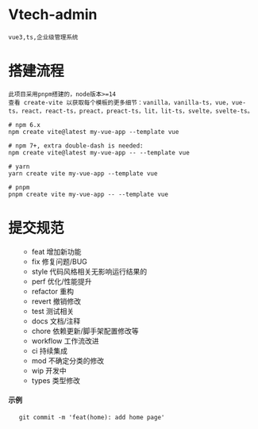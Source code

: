 # Vtech-admin
    vue3,ts,企业级管理系统

# 搭建流程
    此项目采用pnpm搭建的，node版本>=14
    查看 create-vite 以获取每个模板的更多细节：vanilla，vanilla-ts，vue，vue-ts，react，react-ts，preact，preact-ts，lit，lit-ts，svelte，svelte-ts。

```shell
# npm 6.x
npm create vite@latest my-vue-app --template vue

# npm 7+, extra double-dash is needed:
npm create vite@latest my-vue-app -- --template vue

# yarn
yarn create vite my-vue-app --template vue

# pnpm
pnpm create vite my-vue-app -- --template vue
 ```


# 提交规范

<ul>
    <ul>
      <li>feat 增加新功能</li>
      <li>fix 修复问题/BUG</li>
      <li>style 代码风格相关无影响运行结果的</li>
      <li>perf 优化/性能提升</li>
      <li>refactor 重构</li>
      <li>revert 撤销修改</li>
      <li>test 测试相关</li>
      <li>docs 文档/注释</li>
      <li>chore 依赖更新/脚手架配置修改等</li>
      <li>workflow 工作流改进</li>
      <li>ci 持续集成</li>
      <li>mod 不确定分类的修改</li>
      <li>wip 开发中</li>
      <li>types 类型修改</li>
    </ul>
</ul>

#### 示例
 ```shell
    git commit -m 'feat(home): add home page'
 ```












